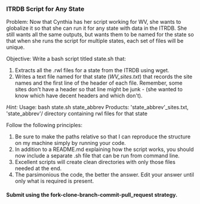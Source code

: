 ### ITRDB Script for Any State

Problem: Now that Cynthia has her script working for WV, she wants to globalize it so that she can run it for any state with data in the ITRDB. She still wants all the same outputs, but wants them to be named for the state so that when she runs the script for multiple states, each set of files will be unique.

Objective: Write a bash script titled state.sh that:
1)	Extracts all the .rwl files for a state from the ITRDB using wget.
2)	Writes a text file named for that state (_WV_sites.txt_) that records the site names and the first line of the header of each file.  Remember, some sites don't have a header so that line might be junk - (she wanted to know which have decent headers and which don't).

_Hint:_
Usage: bash state.sh state_abbrev
Products: 'state_abbrev'_sites.txt, 'state_abbrev'/ directory containing rwl files for that state
 
Follow the following principles:
1)	Be sure to make the paths relative so that I can reproduce the structure on my machine simply by running your code.  
2)	In addition to a README.md explaining how the script works, you should now include a separate .sh file that can be run from command line.  
3)	Excellent scripts will create clean directories with only those files needed at the end.  
4)	The parsimonious the code, the better the answer. Edit your answer until only what is required is present. 

#### Submit using the fork-clone-branch-commit-pull_request strategy.

